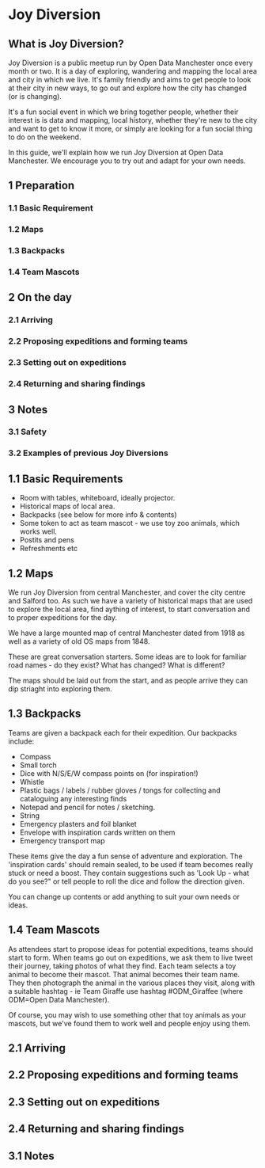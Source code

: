# Joy Diversion

## What is Joy Diversion?

Joy Diversion is a public meetup run by Open Data Manchester once every month or two. It is a day of exploring, wandering and mapping the local area and city in which we live. It's family friendly and aims to get people to look at their city in new ways, to go out and explore how the city has changed (or is changing).

It's a fun social event in which we bring together people, whether their interest is is data and mapping, local history, whether they're new to the city and want to get to know it more, or simply are looking for a fun social thing to do on the weekend.

In this guide, we'll explain how we run Joy Diversion at Open Data Manchester. We encourage you to try out and adapt for your own needs.

## 1 Preparation
  ### 1.1 Basic Requirement
  ### 1.2 Maps
  ### 1.3 Backpacks
  ### 1.4 Team Mascots
## 2 On the day
  ### 2.1 Arriving
  ### 2.2 Proposing expeditions and forming teams
  ### 2.3 Setting out on expeditions
  ### 2.4 Returning and sharing findings
## 3 Notes
  ### 3.1 Safety 
  ### 3.2 Examples of previous Joy Diversions

## 1.1 Basic Requirements
* Room with tables, whiteboard, ideally projector.
* Historical maps of local area.
* Backpacks (see below for more info & contents)
* Some token to act as team mascot - we use toy zoo animals, which works well.
* Postits and pens
* Refreshments etc

## 1.2 Maps

We run Joy Diversion from central Manchester, and cover the city centre and Salford too. As such we have a variety of historical maps that are used to explore the local area, find aything of interest, to start conversation and to proper expeditions for the day. 

We have a large mounted map of central Manchester dated from 1918 as well as a variety of old OS maps from 1848.

These are great conversation starters. Some ideas are to look for familiar road names - do they exist? What has changed? What is different?

The maps should be laid out from the start, and as people arrive they can dip striaght into exploring them.

## 1.3 Backpacks
Teams are given a backpack each for their expedition. Our backpacks include:
* Compass
* Small torch
* Dice with N/S/E/W compass points on (for inspiration!)
* Whistle
* Plastic bags / labels / rubber gloves / tongs for collecting and cataloguing any interesting finds
* Notepad and pencil for notes / sketching.
* String 
* Emergency plasters and foil blanket
* Envelope with inspiration cards written on them
* Emergency transport map

These items give the day a fun sense of adventure and exploration. The 'inspiration cards' should remain sealed, to be used if team becomes really stuck or need a boost. They contain suggestions such as 'Look Up - what do you see?" or tell people to roll the dice and follow the direction given. 

You can change up contents or add anything to suit your own needs or ideas.

## 1.4 Team Mascots

As attendees start to propose ideas for potential expeditions, teams should start to form. When teams go out on expeditions, we ask them to live tweet their journey, taking photos of what they find. Each team selects a toy animal to become their mascot. That animal becomes their team name. They then photograph the animal in the various places they visit, along with a suitable hashtag - ie Team Giraffe use hashtag #ODM_Giraffee (where ODM=Open Data Manchester). 

Of course, you may wish to use something other that toy animals as your mascots, but we've found them to work well and people enjoy using them.

## 2.1 Arriving

## 2.2 Proposing expeditions and forming teams

## 2.3 Setting out on expeditions

## 2.4 Returning and sharing findings

## 3.1 Notes


